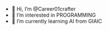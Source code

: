 - 👋 Hi, I’m @Career01crafter
- 👀 I’m interested in PROGRAMMING
- 🌱 I’m currently learning AI from GIAIC

<!---
Career01crafter/Career01crafter is a ✨ special ✨ repository because its `README.md` (this file) appears on your GitHub profile.
You can click the Preview link to take a look at your changes.
--->
